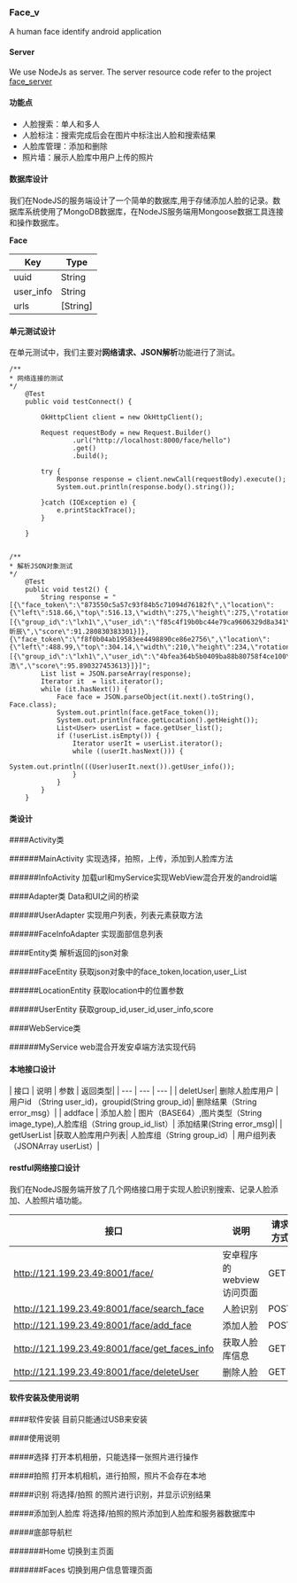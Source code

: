 ### Face_v

A human face identify android application

#### Server

We use NodeJs as server. The server resource code refer to the project [face_server](https://github.com/xiexinch/face_servr_v2)

#### 功能点

- 人脸搜索：单人和多人
- 人脸标注：搜索完成后会在图片中标注出人脸和搜索结果
- 人脸库管理：添加和删除
- 照片墙：展示人脸库中用户上传的照片

#### 数据库设计

我们在NodeJS的服务端设计了一个简单的数据库,用于存储添加人脸的记录。数据库系统使用了MongoDB数据库，在NodeJS服务端用Mongoose数据工具连接和操作数据库。

**Face**

|  Key| Type |
| --- | --- |
| uuid | String |
| user_info | String |
| urls | \[String\] |

#### 单元测试设计
在单元测试中，我们主要对**网络请求、JSON解析**功能进行了测试。
```
/**
* 网络连接的测试
*/
    @Test
    public void testConnect() {

        OkHttpClient client = new OkHttpClient();

        Request requestBody = new Request.Builder()
                .url("http://localhost:8000/face/hello")
                .get()
                .build();

        try {
            Response response = client.newCall(requestBody).execute();
            System.out.println(response.body().string());

        }catch (IOException e) {
            e.printStackTrace();
        }

    }
```

```

/**
* 解析JSON对象测试
*/
    @Test
    public void test2() {
        String response = "[{\"face_token\":\"873550c5a57c93f84b5c71094d76182f\",\"location\":{\"left\":518.66,\"top\":516.13,\"width\":275,\"height\":275,\"rotation\":72},\"user_list\":[{\"group_id\":\"lxh1\",\"user_id\":\"f85c4f19b0bc44e79ca9606329d8a341\",\"user_info\":\"谢昕辰\",\"score\":91.280830383301}]},{\"face_token\":\"f8f0b04ab19583ee4498890ce86e2756\",\"location\":{\"left\":488.99,\"top\":304.14,\"width\":210,\"height\":234,\"rotation\":128},\"user_list\":[{\"group_id\":\"lxh1\",\"user_id\":\"4bfea364b5b0409ba88b80758f4ce100\",\"user_info\":\"李浩\",\"score\":95.890327453613}]}]";
        List list = JSON.parseArray(response);
        Iterator it  = list.iterator();
        while (it.hasNext()) {
            Face face = JSON.parseObject(it.next().toString(), Face.class);
            System.out.println(face.getFace_token());
            System.out.println(face.getLocation().getHeight());
            List<User> userList = face.getUser_list();
            if (!userList.isEmpty()) {
                Iterator userIt = userList.iterator();
                while ((userIt.hasNext())) {
                    System.out.println(((User)userIt.next()).getUser_info());
                }
            }
        }
    }

```

#### 类设计

####Activity类

######MainActivity
实现选择，拍照，上传，添加到人脸库方法

######InfoActivity
加载url和myService实现WebView混合开发的android端

####Adapter类
Data和UI之间的桥梁

######UserAdapter
实现用户列表，列表元素获取方法

######FaceInfoAdapter
实现面部信息列表

####Entity类
解析返回的json对象

######FaceEntity
获取json对象中的face_token,location,user_List

######LocationEntity
获取location中的位置参数

######UserEntity
获取group_id,user_id,user_info,score

####WebService类

######MyService
web混合开发安卓端方法实现代码

#### 本地接口设计

| 接口 | 说明 | 参数 | 返回类型|
| --- | --- | --- |
| deletUser| 删除人脸库用户 | 用户id （String user_id)，groupid(String group_id)| 删除结果（String error_msg）|
| addface  | 添加人脸 | 图片（BASE64）,图片类型（String image_type),人脸库组（String group_id_list）| 添加结果(String error_msg)|
| getUserList |获取人脸库用户列表| 人脸库组（String group_id）| 用户组列表（JSONArray userList）|

#### restful网络接口设计
我们在NodeJS服务端开放了几个网络接口用于实现人脸识别搜索、记录人脸添加、人脸照片墙功能。

| 接口 | 说明 | 请求方式 |
| --- | --- | --- |
| http://121.199.23.49:8001/face/ | 安卓程序的webview访问页面 | GET |
| http://121.199.23.49:8001/face/search_face | 人脸识别 | POST |
| http://121.199.23.49:8001/face/add_face | 添加人脸 | POST
| http://121.199.23.49:8001/face/get_faces_info | 获取人脸库信息 | GET
| http://121.199.23.49:8001/face/deleteUser | 删除人脸 | GET

#### 软件安装及使用说明

####软件安装
目前只能通过USB来安装

####使用说明

#####选择
打开本机相册，只能选择一张照片进行操作

#####拍照
打开本机相机，进行拍照，照片不会存在本地

#####识别
将选择/拍照 的照片进行识别，并显示识别结果

#####添加到人脸库
将选择/拍照的照片添加到人脸库和服务器数据库中

#####底部导航栏

#######Home
切换到主页面

#######Faces
切换到用户信息管理页面
